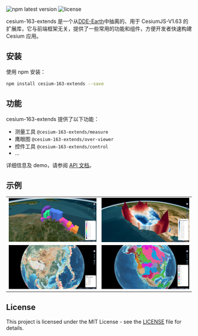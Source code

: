 ![npm latest version](https://img.shields.io/npm/v/cesium-extends.svg) ![license](https://img.shields.io/npm/l/cesium-extends)

cesium-163-extends 是一个从[DDE-Earth](https://alpha.deep-time.org/map/#/)中抽离的、用于 CesiumJS-V1.63 的扩展库，它与前端框架无关，提供了一些常用的功能和组件，方便开发者快速构建 Cesium 应用。

## 安装

使用 npm 安装：

```bash
npm install cesium-163-extends --save
```

## 功能

cesium-163-extends 提供了以下功能：

- 测量工具 `@cesium-163-extends/measure`
- 鹰眼图 `@cesium-163-extends/over-viewer`
- 控件工具 `@cesium-163-extends/control`
- ...

详细信息及 demo，请参阅 [API 文档](https://cesium-163-extends.vercel.app/)。

## 示例

<table>
  <tr>
    <td><img src="../../doc/public/images/geojson-render-height.png" alt="高度渲染"></td>
    <td><img src="../../doc/public/images/geojson-render-polygon-height.png" alt="高度渲染"></td>
  </tr>
  <tr>
    <td><img src="../../doc/public/images/geojson-render-section.png" alt="分段渲染"></td>
    <td><img src="../../doc/public/images/geojson-render-single.png" alt="单值渲染"></td>
  </tr>
</table>

## License

This project is licensed under the MIT License - see the [LICENSE](LICENSE) file for details.
